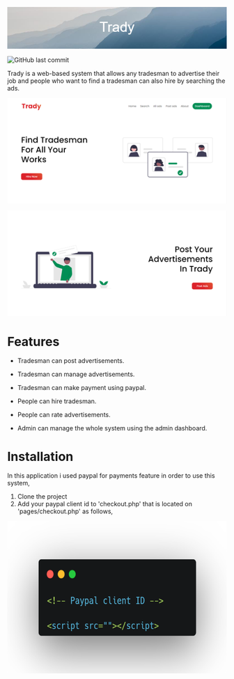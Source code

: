 ![](images/readmeImages/Trady.png)

![GitHub last commit](https://img.shields.io/github/last-commit/NishakMohomed/trady)

Trady is a web-based system that allows any tradesman to advertise their job and people who want to find a tradesman can also hire by searching the ads.

![](images/readmeImages/home1.png)

![](images/readmeImages/home2.png)

# Features
- Tradesman can post advertisements.
- Tradesman can manage advertisements.
- Tradesman can make payment using paypal.

- People can hire tradesman.
- People can rate advertisements.

- Admin can manage the whole system using the admin dashboard.


# Installation
In this application i used paypal for payments feature in order to use this system,

1. Clone the project
2. Add your paypal client id to 'checkout.php' that is located on 'pages/checkout.php' as follows,
<img src= "images/readmeImages/carbon.png" widht= "250"  height= "350">

